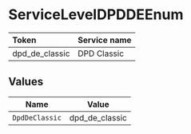 # ServiceLevelDPDDEEnum

|Token | Service name|
|:---|:---|
| dpd_de_classic | DPD Classic|



## Values

| Name           | Value          |
| -------------- | -------------- |
| `DpdDeClassic` | dpd_de_classic |